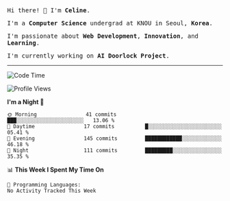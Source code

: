<p><samp>Hi there! 👋 I'm <b>Celine</b>.</samp></p>
<p><samp>I'm a <b>Computer Science</b> undergrad at KNOU in Seoul, <b>Korea</b>.</samp></p>
<p><samp>I'm passionate about <b>Web Development</b>, <b>Innovation</b>, and <b>Learning</b>.</samp></p>
<p><samp>I'm currently working on <b>AI Doorlock Project</b>.</samp></p>
<hr>

<!--START_SECTION:celine-->
![Code Time](http://img.shields.io/badge/Code%20Time-62%20hrs%2011%20mins-blue)

![Profile Views](http://img.shields.io/badge/Profile%20Views-0-blue)

**I'm a Night 🦉** 

```text
🌞 Morning                41 commits          ███░░░░░░░░░░░░░░░░░░░░░░   13.06 % 
🌆 Daytime                17 commits          █░░░░░░░░░░░░░░░░░░░░░░░░   05.41 % 
🌃 Evening                145 commits         ████████████░░░░░░░░░░░░░   46.18 % 
🌙 Night                  111 commits         █████████░░░░░░░░░░░░░░░░   35.35 % 
```


📊 **This Week I Spent My Time On** 

```text
💬 Programming Languages: 
No Activity Tracked This Week
```


<!--END_SECTION:celine-->
